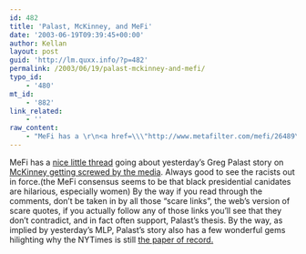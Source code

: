 ```yaml
---
id: 482
title: 'Palast, McKinney, and MeFi'
date: '2003-06-19T09:39:45+00:00'
author: Kellan
layout: post
guid: 'http://lm.quxx.info/?p=482'
permalink: /2003/06/19/palast-mckinney-and-mefi/
typo_id:
    - '480'
mt_id:
    - '882'
link_related:
    - ''
raw_content:
    - "MeFi has a \r\n<a href=\\\"http://www.metafilter.com/mefi/26489\\\">nice little thread</a> going about yesterday\\'s Greg Palast story on <a href=\\\"http://www.alternet.org/story.html?StoryID=16172\\\">McKinney getting screwed by the media</a>.  Always good to see the racists out in force.(the MeFi consensus seems to be that black presidential canidates are hilarious, especially women)  By the way if you read through the comments, don\\'t be taken in by all those \\\"scare links\\\", the web\\'s version of scare quotes, if you actually follow any of those links you\\'ll see that they don\\'t contradict, and in fact often support, Palast\\'s thesis.  By the way, as implied by yesterday\\'s MLP, Palast\\'s story also has a few wonderful gems hilighting \r\nwhy the NYTimes is still \r\n<a href=\\\"http://laughingmeme.org/mlp/archives/2003_06.html#000881\\\">the paper of record.</a>"
---
```


MeFi has a [nice little thread](http://www.metafilter.com/mefi/26489) going about yesterday’s Greg Palast story on [McKinney getting screwed by the media](http://www.alternet.org/story.html?StoryID=16172). Always good to see the racists out in force.(the MeFi consensus seems to be that black presidential canidates are hilarious, especially women) By the way if you read through the comments, don’t be taken in by all those “scare links”, the web’s version of scare quotes, if you actually follow any of those links you’ll see that they don’t contradict, and in fact often support, Palast’s thesis. By the way, as implied by yesterday’s MLP, Palast’s story also has a few wonderful gems hilighting why the NYTimes is still [the paper of record.](http://laughingmeme.org/mlp/archives/2003_06.html#000881)
